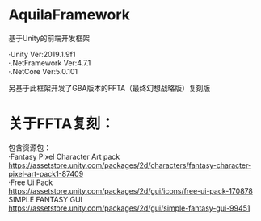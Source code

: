# AquilaFramework
基于Unity的前端开发框架

·Unity Ver:2019.1.9f1  
·.NetFramework Ver:4.7.1  
·.NetCore Ver:5.0.101  

另基于此框架开发了GBA版本的FFTA（最终幻想战略版）复刻版

# 关于FFTA复刻：
包含资源包：  
·Fantasy Pixel Character Art pack  
	https://assetstore.unity.com/packages/2d/characters/fantasy-character-pixel-art-pack1-87409  
·Free Ui Pack  
	https://assetstore.unity.com/packages/2d/gui/icons/free-ui-pack-170878  
SIMPLE FANTASY GUI  
	https://assetstore.unity.com/packages/2d/gui/simple-fantasy-gui-99451
